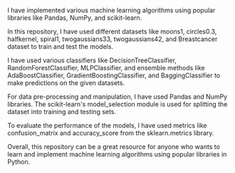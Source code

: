 I have implemented various machine learning algorithms using popular libraries like Pandas, NumPy, and scikit-learn.

In this repository, I have used different datasets like moons1, circles0.3, halfkernel, spiral1, twogaussians33, twogaussians42, and Breastcancer dataset to train and test the models.

I have used various classifiers like DecisionTreeClassifier, RandomForestClassifier, MLPClassifier, and ensemble methods like AdaBoostClassifier, GradientBoostingClassifier, and BaggingClassifier to make predictions on the given datasets.

For data pre-processing and manipulation, I have used Pandas and NumPy libraries. The scikit-learn's model_selection module is used for splitting the dataset into training and testing sets.

To evaluate the performance of the models, I have used metrics like confusion_matrix and accuracy_score from the sklearn.metrics library.

Overall, this repository can be a great resource for anyone who wants to learn and implement machine learning algorithms using popular libraries in Python.
